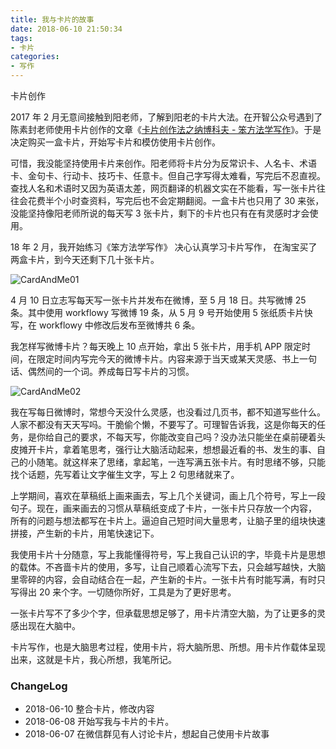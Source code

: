 ```yaml
---
title: 我与卡片的故事
date: 2018-06-10 21:50:34
tags:
- 卡片
categories:
- 写作
---
```


卡片创作

<!--more-->

2017 年 2 月无意间接触到阳老师，了解到阳老的卡片大法。在开智公众号遇到了陈素封老师使用卡片创作的文章《[卡片创作法之纳博科夫 - 笨方法学写作](http://www.cnfeat.com/blog/2016/11/20/NabokovWriteStyle/)》。于是决定购买一盒卡片，开始写卡片和模仿使用卡片创作。

可惜，我没能坚持使用卡片来创作。阳老师将卡片分为反常识卡、人名卡、术语卡、金句卡、行动卡、技巧卡、任意卡。但自己字写得太难看，写完后不忍直视。查找人名和术语时又因为英语太差，网页翻译的机器文实在不能看，写一张卡片往往会花费半个小时查资料，写完后也不会定期翻阅。一盒卡片也只用了 30 来张，没能坚持像阳老师所说的每天写 3 张卡片，剩下的卡片也只有在有灵感时才会使用。

18 年 2 月，我开始练习《笨方法学写作》 决心认真学习卡片写作， 在淘宝买了两盒卡片，到今天还剩下几十张卡片。

![CardAndMe01](https://blgo-1258469251.image.myqcloud.com/CardAndMe01.jpeg?imageMogr2/strip/auto-orient/thumbnail/800x)

4 月 10 日立志写每天写一张卡片并发布在微博，至 5 月 18 日。共写微博 25 条。其中使用 workflowy 写微博 19 条，从 5 月 9 号开始使用 5 张纸质卡片快写，在 workflowy 中修改后发布至微博共 6 条。

我怎样写微博卡片？每天晚上 10 点开始，拿出 5 张卡片，用手机 APP 限定时间，在限定时间内写完今天的微博卡片。内容来源于当天或某天灵感、书上一句话、偶然间的一个词。养成每日写卡片的习惯。

![CardAndMe02](https://blgo-1258469251.image.myqcloud.com/CardAndMe02.jpeg?imageMogr2/strip/thumbnail/800x)

我在写每日微博时，常想今天没什么灵感，也没看过几页书，都不知道写些什么。人家不都没有天天写吗。干脆偷个懒，不要写了。可理智告诉我，这是你每天的任务，是你给自己的要求，不每天写，你能改变自己吗？没办法只能坐在桌前硬着头皮摊开卡片，拿着笔思考，强行让大脑活动起来，想想最近看的书、发生的事、自己的小随笔。就这样来了思绪，拿起笔，一连写满五张卡片。有时思绪不够，只能找个话题，先写着让文字催生文字，写上 2 句思绪就来了。

上学期间，喜欢在草稿纸上画来画去，写上几个关键词，画上几个符号，写上一段句子。现在，画来画去的习惯从草稿纸变成了卡片，一张卡片只存放一个内容， 所有的问题与想法都写在卡片上。逼迫自己短时间大量思考，让脑子里的组块快速拼接，产生新的卡片，用笔快速记下。

我使用卡片十分随意，写上我能懂得符号，写上我自己认识的字，毕竟卡片是思想的载体。不吝啬卡片的使用，多写，让自己顺着心流写下去，只会越写越快，大脑里零碎的内容，会自动结合在一起，产生新的卡片。一张卡片有时能写满，有时只写得出 20 来个字。一切随你所好，工具是为了更好思考。

一张卡片写不了多少个字，但承载思想足够了，用卡片清空大脑，为了让更多的灵感出现在大脑中。

卡片写作，也是大脑思考过程，使用卡片，将大脑所思、所想。用卡片作载体呈现出来，这就是卡片，我心所想，我笔所记。

### ChangeLog

- 2018-06-10 整合卡片，修改内容
- 2018-06-08 开始写我与卡片的卡片。
- 2018-06-07 在微信群见有人讨论卡片，想起自己使用卡片故事
